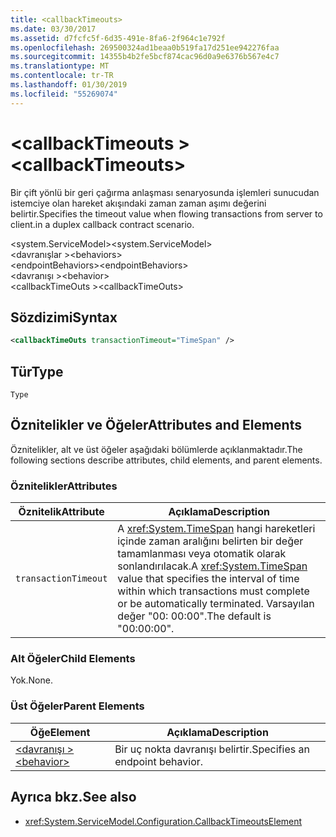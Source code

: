 ```yaml
---
title: <callbackTimeouts>
ms.date: 03/30/2017
ms.assetid: d7fcfc5f-6d35-491e-8fa6-2f964c1e792f
ms.openlocfilehash: 269500324ad1beaa0b519fa17d251ee942276faa
ms.sourcegitcommit: 14355b4b2fe5bcf874cac96d0a9e6376b567e4c7
ms.translationtype: MT
ms.contentlocale: tr-TR
ms.lasthandoff: 01/30/2019
ms.locfileid: "55269074"
---
```

# <a name="callbacktimeouts"></a><span data-ttu-id="5ed94-101">\<callbackTimeouts ></span><span class="sxs-lookup"><span data-stu-id="5ed94-101">\<callbackTimeouts></span></span>
<span data-ttu-id="5ed94-102">Bir çift yönlü bir geri çağırma anlaşması senaryosunda işlemleri sunucudan istemciye olan hareket akışındaki zaman zaman aşımı değerini belirtir.</span><span class="sxs-lookup"><span data-stu-id="5ed94-102">Specifies the timeout value when flowing transactions from server to client.in a duplex callback contract scenario.</span></span>  
  
 <span data-ttu-id="5ed94-103">\<system.ServiceModel></span><span class="sxs-lookup"><span data-stu-id="5ed94-103">\<system.ServiceModel></span></span>  
<span data-ttu-id="5ed94-104">\<davranışlar ></span><span class="sxs-lookup"><span data-stu-id="5ed94-104">\<behaviors></span></span>  
<span data-ttu-id="5ed94-105">\<endpointBehaviors></span><span class="sxs-lookup"><span data-stu-id="5ed94-105">\<endpointBehaviors></span></span>  
<span data-ttu-id="5ed94-106">\<davranışı ></span><span class="sxs-lookup"><span data-stu-id="5ed94-106">\<behavior></span></span>  
<span data-ttu-id="5ed94-107">\<callbackTimeOuts ></span><span class="sxs-lookup"><span data-stu-id="5ed94-107">\<callbackTimeOuts></span></span>  
  
## <a name="syntax"></a><span data-ttu-id="5ed94-108">Sözdizimi</span><span class="sxs-lookup"><span data-stu-id="5ed94-108">Syntax</span></span>  
  
```xml  
<callbackTimeOuts transactionTimeout="TimeSpan" />
```  
  
## <a name="type"></a><span data-ttu-id="5ed94-109">Tür</span><span class="sxs-lookup"><span data-stu-id="5ed94-109">Type</span></span>  
 `Type`  
  
## <a name="attributes-and-elements"></a><span data-ttu-id="5ed94-110">Öznitelikler ve Öğeler</span><span class="sxs-lookup"><span data-stu-id="5ed94-110">Attributes and Elements</span></span>  
 <span data-ttu-id="5ed94-111">Öznitelikler, alt ve üst öğeler aşağıdaki bölümlerde açıklanmaktadır.</span><span class="sxs-lookup"><span data-stu-id="5ed94-111">The following sections describe attributes, child elements, and parent elements.</span></span>  
  
### <a name="attributes"></a><span data-ttu-id="5ed94-112">Öznitelikler</span><span class="sxs-lookup"><span data-stu-id="5ed94-112">Attributes</span></span>  
  
|<span data-ttu-id="5ed94-113">Öznitelik</span><span class="sxs-lookup"><span data-stu-id="5ed94-113">Attribute</span></span>|<span data-ttu-id="5ed94-114">Açıklama</span><span class="sxs-lookup"><span data-stu-id="5ed94-114">Description</span></span>|  
|---------------|-----------------|  
|`transactionTimeout`|<span data-ttu-id="5ed94-115">A <xref:System.TimeSpan> hangi hareketleri içinde zaman aralığını belirten bir değer tamamlanması veya otomatik olarak sonlandırılacak.</span><span class="sxs-lookup"><span data-stu-id="5ed94-115">A <xref:System.TimeSpan> value that specifies the interval of time within which transactions must complete or be automatically terminated.</span></span> <span data-ttu-id="5ed94-116">Varsayılan değer "00: 00:00".</span><span class="sxs-lookup"><span data-stu-id="5ed94-116">The default is "00:00:00".</span></span>|  
  
### <a name="child-elements"></a><span data-ttu-id="5ed94-117">Alt Öğeler</span><span class="sxs-lookup"><span data-stu-id="5ed94-117">Child Elements</span></span>  
 <span data-ttu-id="5ed94-118">Yok.</span><span class="sxs-lookup"><span data-stu-id="5ed94-118">None.</span></span>  
  
### <a name="parent-elements"></a><span data-ttu-id="5ed94-119">Üst Öğeler</span><span class="sxs-lookup"><span data-stu-id="5ed94-119">Parent Elements</span></span>  
  
|<span data-ttu-id="5ed94-120">Öğe</span><span class="sxs-lookup"><span data-stu-id="5ed94-120">Element</span></span>|<span data-ttu-id="5ed94-121">Açıklama</span><span class="sxs-lookup"><span data-stu-id="5ed94-121">Description</span></span>|  
|-------------|-----------------|  
|[<span data-ttu-id="5ed94-122">\<davranışı ></span><span class="sxs-lookup"><span data-stu-id="5ed94-122">\<behavior></span></span>](../../../../../docs/framework/configure-apps/file-schema/wcf/behavior-of-endpointbehaviors.md)|<span data-ttu-id="5ed94-123">Bir uç nokta davranışı belirtir.</span><span class="sxs-lookup"><span data-stu-id="5ed94-123">Specifies an endpoint behavior.</span></span>|  
  
## <a name="see-also"></a><span data-ttu-id="5ed94-124">Ayrıca bkz.</span><span class="sxs-lookup"><span data-stu-id="5ed94-124">See also</span></span>
- <xref:System.ServiceModel.Configuration.CallbackTimeoutsElement>
